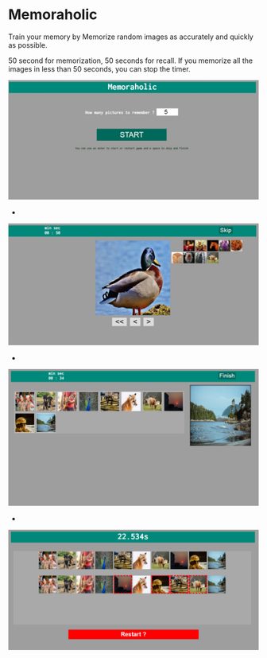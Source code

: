 # Memoraholic
Train your memory by Memorize random images as accurately and quickly as possible.


50 second for memorization, 50 seconds for recall. 
If you memorize all the images in less than 50 seconds, you can stop the timer. 

![Screenshot](screenshot.jpg)

-


![Screenshot](screenshot1.jpg)

-


![Screenshot](screenshot2.png)

-

![Screenshot](screenshot3.png)
